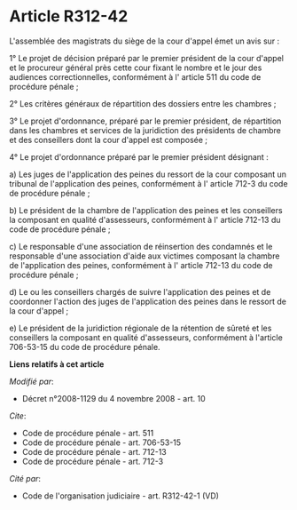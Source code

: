 # Article R312-42

L'assemblée des magistrats du siège de la cour d'appel émet un avis sur :

1° Le projet de décision préparé par le premier président de la cour d'appel et le procureur général près cette cour fixant
le nombre et le jour des audiences correctionnelles, conformément à l'
article 511 du code de procédure pénale
 ;

2° Les critères généraux de répartition des dossiers entre les chambres ;

3° Le projet d'ordonnance, préparé par le premier président, de répartition dans les chambres et services de la juridiction
des présidents de chambre et des conseillers dont la cour d'appel est composée ;

4° Le projet d'ordonnance préparé par le premier président désignant :

a) Les juges de l'application des peines du ressort de la cour composant un tribunal de l'application des peines,
conformément à l'
article 712-3 du code de procédure pénale
 ;

b) Le président de la chambre de l'application des peines et les conseillers la composant en qualité d'assesseurs,
conformément à l'
article 712-13 du code de procédure pénale
 ;

c) Le responsable d'une association de réinsertion des condamnés et le responsable d'une association d'aide aux victimes
composant la chambre de l'application des peines, conformément à l'
article 712-13 du code de procédure pénale
 ;

d) Le ou les conseillers chargés de suivre l'application des peines et de coordonner l'action des juges de l'application des
peines dans le ressort de la cour d'appel ;

e) Le président de la juridiction régionale de la rétention de sûreté et les conseillers la composant en qualité
d'assesseurs, conformément à l'article 706-53-15 du code de procédure pénale.

**Liens relatifs à cet article**

_Modifié par_:

  - Décret n°2008-1129 du 4 novembre 2008 - art. 10

_Cite_:

  - Code de procédure pénale - art. 511
  - Code de procédure pénale - art. 706-53-15
  - Code de procédure pénale - art. 712-13
  - Code de procédure pénale - art. 712-3

_Cité par_:

  - Code de l'organisation judiciaire - art. R312-42-1 (VD)
